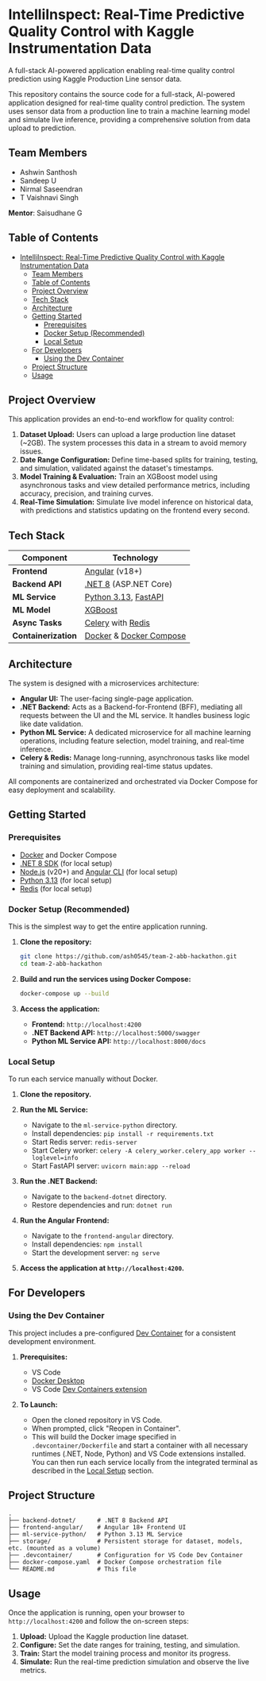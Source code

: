 # IntelliInspect: Real-Time Predictive Quality Control with Kaggle Instrumentation Data

A full-stack AI-powered application enabling real-time quality control prediction using Kaggle Production Line sensor data.

This repository contains the source code for a full-stack, AI-powered application designed for real-time quality control prediction. The system uses sensor data from a production line to train a machine learning model and simulate live inference, providing a comprehensive solution from data upload to prediction.

## Team Members

- Ashwin Santhosh
- Sandeep U
- Nirmal Saseendran
- T Vaishnavi Singh

**Mentor**: Saisudhane G

## Table of Contents

- [IntelliInspect: Real-Time Predictive Quality Control with Kaggle Instrumentation Data](#intelliinspect-real-time-predictive-quality-control-with-kaggle-instrumentation-data)
  - [Team Members](#team-members)
  - [Table of Contents](#table-of-contents)
  - [Project Overview](#project-overview)
  - [Tech Stack](#tech-stack)
  - [Architecture](#architecture)
  - [Getting Started](#getting-started)
    - [Prerequisites](#prerequisites)
    - [Docker Setup (Recommended)](#docker-setup-recommended)
    - [Local Setup](#local-setup)
  - [For Developers](#for-developers)
    - [Using the Dev Container](#using-the-dev-container)
  - [Project Structure](#project-structure)
  - [Usage](#usage)

## Project Overview

This application provides an end-to-end workflow for quality control:

1. **Dataset Upload:** Users can upload a large production line dataset (~2GB). The system processes this data in a stream to avoid memory issues.
2. **Date Range Configuration:** Define time-based splits for training, testing, and simulation, validated against the dataset's timestamps.
3. **Model Training & Evaluation:** Train an XGBoost model using asynchronous tasks and view detailed performance metrics, including accuracy, precision, and training curves.
4. **Real-Time Simulation:** Simulate live model inference on historical data, with predictions and statistics updating on the frontend every second.

## Tech Stack

| Component            | Technology                                                                             |
| -------------------- | -------------------------------------------------------------------------------------- |
| **Frontend**         | [Angular](https://angular.io/) (v18+)                                                  |
| **Backend API**      | [.NET 8](https://dotnet.microsoft.com/en-us/) (ASP.NET Core)                           |
| **ML Service**       | [Python 3.13](https://www.python.org/), [FastAPI](https://fastapi.tiangolo.com/)       |
| **ML Model**         | [XGBoost](https://xgboost.ai/)                                                         |
| **Async Tasks**      | [Celery](https://docs.celeryq.dev/en/stable/) with [Redis](https://redis.io/)          |
| **Containerization** | [Docker](https://www.docker.com/) & [Docker Compose](https://docs.docker.com/compose/) |

## Architecture

The system is designed with a microservices architecture:

- **Angular UI:** The user-facing single-page application.
- **.NET Backend:** Acts as a Backend-for-Frontend (BFF), mediating all requests between the UI and the ML service. It handles business logic like date validation.
- **Python ML Service:** A dedicated microservice for all machine learning operations, including feature selection, model training, and real-time inference.
- **Celery & Redis:** Manage long-running, asynchronous tasks like model training and simulation, providing real-time status updates.

All components are containerized and orchestrated via Docker Compose for easy deployment and scalability.

## Getting Started

### Prerequisites

- [Docker](https://www.docker.com/products/docker-desktop/) and Docker Compose
- [.NET 8 SDK](https://dotnet.microsoft.com/download/dotnet/8.0) (for local setup)
- [Node.js](https://nodejs.org/) (v20+) and [Angular CLI](https://angular.io/cli) (for local setup)
- [Python 3.13](https://www.python.org/downloads/) (for local setup)
- [Redis](https://redis.io/docs/getting-started/installation/) (for local setup)

### Docker Setup (Recommended)

This is the simplest way to get the entire application running.

1. **Clone the repository:**

    ```bash
    git clone https://github.com/ash0545/team-2-abb-hackathon.git
    cd team-2-abb-hackathon
    ```

2. **Build and run the services using Docker Compose:**

    ```bash
    docker-compose up --build
    ```

3. **Access the application:**
    - **Frontend:** `http://localhost:4200`
    - **.NET Backend API:** `http://localhost:5000/swagger`
    - **Python ML Service API:** `http://localhost:8000/docs`

### Local Setup

To run each service manually without Docker.

1. **Clone the repository.**

2. **Run the ML Service:**
    - Navigate to the `ml-service-python` directory.
    - Install dependencies: `pip install -r requirements.txt`
    - Start Redis server: `redis-server`
    - Start Celery worker: `celery -A celery_worker.celery_app worker --loglevel=info`
    - Start FastAPI server: `uvicorn main:app --reload`

3. **Run the .NET Backend:**
    - Navigate to the `backend-dotnet` directory.
    - Restore dependencies and run: `dotnet run`

4. **Run the Angular Frontend:**
    - Navigate to the `frontend-angular` directory.
    - Install dependencies: `npm install`
    - Start the development server: `ng serve`

5. **Access the application at `http://localhost:4200`.**

## For Developers

### Using the Dev Container

This project includes a pre-configured [Dev Container](https://containers.dev/) for a consistent development environment.

1. **Prerequisites:**
    - VS Code
    - [Docker Desktop](https://www.docker.com/products/docker-desktop/)
    - VS Code [Dev Containers extension](https://marketplace.visualstudio.com/items?itemName=ms-vscode-remote.remote-containers)

2. **To Launch:**
    - Open the cloned repository in VS Code.
    - When prompted, click "Reopen in Container".
    - This will build the Docker image specified in `.devcontainer/Dockerfile` and start a container with all necessary runtimes (.NET, Node, Python) and VS Code extensions installed. You can then run each service locally from the integrated terminal as described in the [Local Setup](#local-setup) section.

## Project Structure

```
.
├── backend-dotnet/      # .NET 8 Backend API
├── frontend-angular/    # Angular 18+ Frontend UI
├── ml-service-python/   # Python 3.13 ML Service
├── storage/             # Persistent storage for dataset, models, etc. (mounted as a volume)
├── .devcontainer/       # Configuration for VS Code Dev Container
├── docker-compose.yaml  # Docker Compose orchestration file
└── README.md            # This file
```

## Usage

Once the application is running, open your browser to `http://localhost:4200` and follow the on-screen steps:

1. **Upload:** Upload the Kaggle production line dataset.
2. **Configure:** Set the date ranges for training, testing, and simulation.
3. **Train:** Start the model training process and monitor its progress.
4. **Simulate:** Run the real-time prediction simulation and observe the live metrics.
